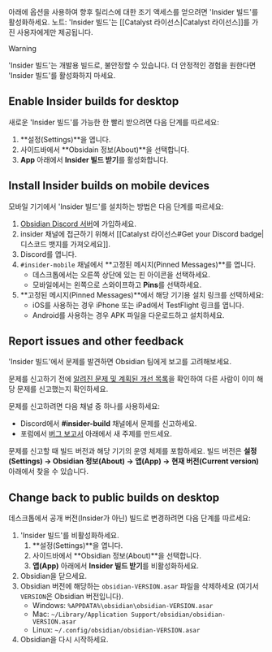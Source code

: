 아래에 옵션을 사용하여 향후 릴리스에 대한 조기 액세스를 얻으려면 'Insider 빌드'를 활성화하세요. 노트: 'Insider 빌드'는 [[Catalyst 라이선스|Catalyst 라이선스]]를 가진 사용자에게만 제공됩니다.

> [!warning]
> 'Insider 빌드'는 개발용 빌드로, 불안정할 수 있습니다. 더 안정적인 경험을 원한다면 'Insider 빌드'를 활성화하지 마세요.

## Enable Insider builds for desktop

새로운 'Insider 빌드'를 가능한 한 빨리 받으려면 다음 단계를 따르세요:

1. **설정(Settings)**을 엽니다.
2. 사이드바에서 **Obsidain 정보(About)**을 선택합니다.
3. **App** 아래에서 **Insider 빌드 받기**를 활성화합니다.

## Install Insider builds on mobile devices

모바일 기기에서 'Insider 빌드'를 설치하는 방법은 다음 단계를 따르세요:

1. [Obsidian Discord 서버](https://discord.gg/veuWUTm)에 가입하세요.
2. insider 채널에 접근하기 위해서 [[Catalyst 라이선스#Get your Discord badge|디스코드 뱃지를 가져오세요]].
3. Discord를 엽니다.
4. `#insider-mobile` 채널에서 **고정된 메시지(Pinned Messages)**를 엽니다.
    - 데스크톱에서는 오른쪽 상단에 있는 핀 아이콘을 선택하세요.
    - 모바일에서는 왼쪽으로 스와이프하고 **Pins**를 선택하세요.
5. **고정된 메시지(Pinned Messages)**에서 해당 기기용 설치 링크를 선택하세요:
    - iOS를 사용하는 경우 iPhone 또는 iPad에서 TestFlight 링크를 엽니다.
    - Android를 사용하는 경우 APK 파일을 다운로드하고 설치하세요.

## Report issues and other feedback

'Insider 빌드'에서 문제를 발견하면 Obsidian 팀에게 보고를 고려해보세요.

문제를 신고하기 전에 [알려진 문제 및 계획된 개선 목록](https://forum.obsidian.md/t/list-of-known-issues-and-planned-improvements/14286)을 확인하여 다른 사람이 이미 해당 문제를 신고했는지 확인하세요.

문제를 신고하려면 다음 채널 중 하나를 사용하세요:

- Discord에서 **#insider-build** 채널에서 문제를 신고하세요.
- 포럼에서 [버그 보고서](https://forum.obsidian.md/c/bug-reports/7) 아래에서 새 주제를 만드세요.

문제를 신고할 때 빌드 버전과 해당 기기의 운영 체제를 포함하세요. 빌드 버전은 **설정(Settings) → Obsidian 정보(About) → 앱(App) → 현재 버전(Current version)** 아래에서 찾을 수 있습니다.

## Change back to public builds on desktop

데스크톱에서 공개 버전(Insider가 아닌) 빌드로 변경하려면 다음 단계를 따르세요:

1. 'Insider 빌드'를 비활성화하세요.
    1. **설정(Settings)**을 엽니다.
    2. 사이드바에서 **Obsidian 정보(About)**을 선택합니다.
    3. **앱(App)** 아래에서 **Insider 빌드 받기**를 비활성화하세요.
2. Obsidian을 닫으세요.
3. Obsidian 버전에 해당하는 `obsidian-VERSION.asar` 파일을 삭제하세요 (여기서 `VERSION`은 Obsidian 버전입니다).
    - Windows: `%APPDATA%\obsidian\obsidian-VERSION.asar`
    - Mac: `~/Library/Application Support/obsidian/obsidian-VERSION.asar`
    - Linux: `~/.config/obsidian/obsidian-VERSION.asar`
4. Obsidian을 다시 시작하세요.
